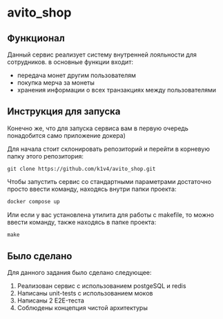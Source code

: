 # avito_shop

## Функционал

Данный сервис реализует систему внутренней лояльности для сотрудников.
в основные функции входит:
 - передача монет другим пользователям
 - покупка мерча за монеты
 - хранения информации о всех транзакциях между пользователями

## Инструкция для запуска

Конечно же, что для запуска сервиса вам в первую очередь понадобится само приложение докера)

Для начала стоит склонировать репозиторий и перейти в корневую папку этого репозитория:
```githubexpressionlanguage
git clone https://github.com/k1v4/avito_shop.git
```

Чтобы запустить сервис со стандартными параметрами достаточно просто ввести команду, находясь внутри папки проекта:
```dockerfile
docker compose up
```

Или если у вас установлена утилита для работы с makefile, то можно ввести команду, также находясь в папке проекта:
```makefile
make
```

## Было сделано

Для данного задания было сделано следующее:
1. Реализован сервис с использованием postgeSQL и redis
2. Написаны unit-tests с использованием моков
3. Написаны 2 E2E-теста
4. Соблюдены концепция чистой архитектуры

